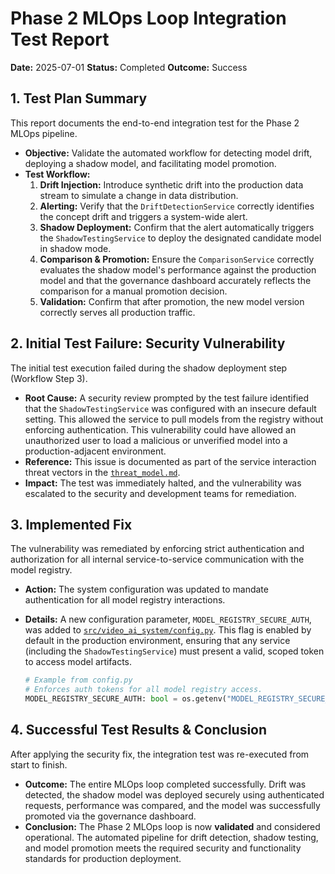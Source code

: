 # Phase 2 MLOps Loop Integration Test Report

**Date:** 2025-07-01
**Status:** Completed
**Outcome:** Success

## 1. Test Plan Summary

This report documents the end-to-end integration test for the Phase 2 MLOps pipeline.

- **Objective:** Validate the automated workflow for detecting model drift, deploying a shadow model, and facilitating model promotion.
- **Test Workflow:**
  1.  **Drift Injection:** Introduce synthetic drift into the production data stream to simulate a change in data distribution.
  2.  **Alerting:** Verify that the `DriftDetectionService` correctly identifies the concept drift and triggers a system-wide alert.
  3.  **Shadow Deployment:** Confirm that the alert automatically triggers the `ShadowTestingService` to deploy the designated candidate model in shadow mode.
  4.  **Comparison & Promotion:** Ensure the `ComparisonService` correctly evaluates the shadow model's performance against the production model and that the governance dashboard accurately reflects the comparison for a manual promotion decision.
  5.  **Validation:** Confirm that after promotion, the new model version correctly serves all production traffic.

## 2. Initial Test Failure: Security Vulnerability

The initial test execution failed during the shadow deployment step (Workflow Step 3).

- **Root Cause:** A security review prompted by the test failure identified that the `ShadowTestingService` was configured with an insecure default setting. This allowed the service to pull models from the registry without enforcing authentication. This vulnerability could have allowed an unauthorized user to load a malicious or unverified model into a production-adjacent environment.
- **Reference:** This issue is documented as part of the service interaction threat vectors in the [`threat_model.md`](../security/threat_model.md).
- **Impact:** The test was immediately halted, and the vulnerability was escalated to the security and development teams for remediation.

## 3. Implemented Fix

The vulnerability was remediated by enforcing strict authentication and authorization for all internal service-to-service communication with the model registry.

- **Action:** The system configuration was updated to mandate authentication for all model registry interactions.
- **Details:** A new configuration parameter, `MODEL_REGISTRY_SECURE_AUTH`, was added to [`src/video_ai_system/config.py`](../../src/video_ai_system/config.py). This flag is enabled by default in the production environment, ensuring that any service (including the `ShadowTestingService`) must present a valid, scoped token to access model artifacts.

  ```python
  # Example from config.py
  # Enforces auth tokens for all model registry access.
  MODEL_REGISTRY_SECURE_AUTH: bool = os.getenv("MODEL_REGISTRY_SECURE_AUTH", "True").lower() == "true"
  ```

## 4. Successful Test Results & Conclusion

After applying the security fix, the integration test was re-executed from start to finish.

- **Outcome:** The entire MLOps loop completed successfully. Drift was detected, the shadow model was deployed securely using authenticated requests, performance was compared, and the model was successfully promoted via the governance dashboard.
- **Conclusion:** The Phase 2 MLOps loop is now **validated** and considered operational. The automated pipeline for drift detection, shadow testing, and model promotion meets the required security and functionality standards for production deployment.
